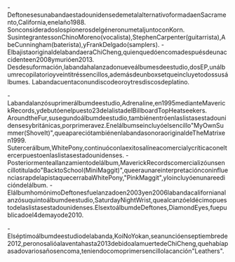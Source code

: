 -DeftonesesunabandaestadounidensedemetalalternativoformadaenSacramento,California,enelaño1988.
SonconsideradoslospionerosdelgéneronumetaljuntoconKorn.
SusintegrantessonChinoMoreno(vocalista),StephenCarpenter(guitarrista),AbeCunningham(baterista),yFrankDelgado(samplers).
-ElbajistaoriginaldelabandaeraChiCheng,quienquedóencomadespuésdeunaccidenteen2008ymurióen2013.
Desdesuformación,labandahalanzadonueveálbumesdeestudio,dosEP,unálbumrecopilatorioyveintitréssencillos,ademásdeunboxsetqueincluyetodossusálbumes.
Labandacuentaconundiscodeoroytresdiscosdeplatino.

-Labandalanzósuprimerálbumdeestudio,Adrenaline,en1995medianteMaverickRecords,ydebutóenelpuesto23delalistadelBillboardTopHeatseekers.
AroundtheFur,susegundoálbumdeestudio,tambiénentróenlaslistasestadounidensesybritánicas,porprimeravez.Enelálbumseincluyóelsencillo"MyOwnSummer(ShoveIt)",queapareciótambiénenlabandasonoraoriginaldeTheMatrixen1999.
Sutercerálbum,WhitePony,continuóconlaexitosalíneacomercialycríticaconeltercerpuestoenlaslistasestadounidenses.
-Posteriormenteallanzamientodelálbum,MaverickRecordscomercializóunsencillotitulado"BacktoSchool(MiniMaggit)",queeraunareinterpretaciónconinfluenciasrapdelapistaquecerrabaWhitePony,"PinkMaggit",yloincluyóenunareedicióndelálbum. -ElálbumhomónimoDeftonesfuelanzadoen2003yen2006labandacalifornianalanzósuquintoálbumdeestudio,SaturdayNightWrist,quealcanzóeldécimopuestodelaslistasestadounidenses.ElsextoálbumdeDeftones,DiamondEyes,fuepublicadoel4demayode2010.

-Elséptimoálbumdeestudiodelabanda,KoiNoYokan,seanuncióenseptiembrede2012,peronosalióalaventahasta2013debidoalamuertedeChiCheng,quehabíapasadovariosañosencoma,teniendocomoprimersencillolacanción"Leathers".
